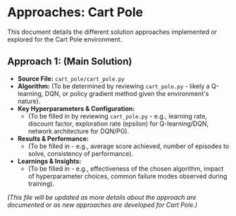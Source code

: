 # Approaches: Cart Pole

This document details the different solution approaches implemented or explored for the Cart Pole environment.

## Approach 1: (Main Solution)

- **Source File:** `cart_pole/cart_pole.py`
- **Algorithm:** (To be determined by reviewing `cart_pole.py` - likely a Q-learning, DQN, or policy gradient method given the environment's nature).
- **Key Hyperparameters & Configuration:**
    - (To be filled in by reviewing `cart_pole.py` - e.g., learning rate, discount factor, exploration rate (epsilon) for Q-learning/DQN, network architecture for DQN/PG).
- **Results & Performance:**
    - (To be filled in - e.g., average score achieved, number of episodes to solve, consistency of performance).
- **Learnings & Insights:**
    - (To be filled in - e.g., effectiveness of the chosen algorithm, impact of hyperparameter choices, common failure modes observed during training).

*(This file will be updated as more details about the approach are documented or as new approaches are developed for Cart Pole.)*
